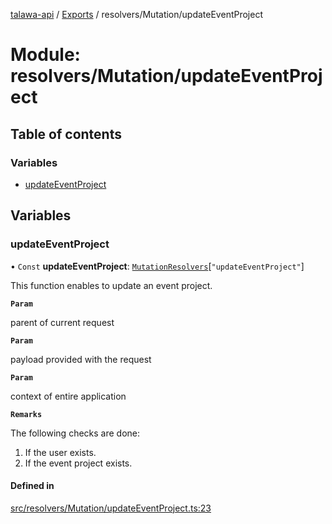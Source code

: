 [talawa-api](../README.md) / [Exports](../modules.md) / resolvers/Mutation/updateEventProject

# Module: resolvers/Mutation/updateEventProject

## Table of contents

### Variables

- [updateEventProject](resolvers_Mutation_updateEventProject.md#updateeventproject)

## Variables

### updateEventProject

• `Const` **updateEventProject**: [`MutationResolvers`](types_generatedGraphQLTypes.md#mutationresolvers)[``"updateEventProject"``]

This function enables to update an event project.

**`Param`**

parent of current request

**`Param`**

payload provided with the request

**`Param`**

context of entire application

**`Remarks`**

The following checks are done:
1. If the user exists.
2. If the event project exists.

#### Defined in

[src/resolvers/Mutation/updateEventProject.ts:23](https://github.com/Veer0x1/talawa-api/blob/4ede423/src/resolvers/Mutation/updateEventProject.ts#L23)
